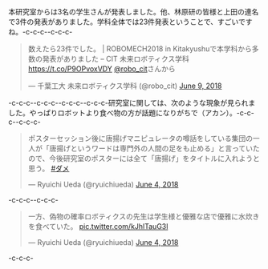 本研究室からは3名の学生さんが発表しました。他、林原研の皆様と上田の連名で3件の発表がありました。学科全体では23件発表ということで、すごいですね。-c-c-c--c-c-c-<blockquote class="twitter-tweet" data-partner="tweetdeck"><p lang="ja" dir="ltr">数えたら23件でした。 | ROBOMECH2018 in Kitakyushuで本学科から多数の発表がありました – CIT 未来ロボティクス学科 <a href="https://t.co/P9OPvoxVDY">https://t.co/P9OPvoxVDY</a> <a href="https://twitter.com/robo_cit?ref_src=twsrc%5Etfw">\@robo_cit</a>さんから</p>&mdash; 千葉工大 未来ロボティクス学科 (\@robo_cit) <a href="https://twitter.com/robo_cit/status/1005289487742595072?ref_src=twsrc%5Etfw">June 9, 2018</a></blockquote>-c-c-c-<script async src="https://platform.twitter.com/widgets.js" charset="utf-8"></script>-c-c-c--c-c-c--c-c-c-研究室に関しては、次のような現象が見られました。やっぱりロボットより食べ物の方が話題になりがちで（アカン）。-c-c-c--c-c-c-<blockquote class="twitter-tweet"><p lang="ja" dir="ltr">ポスターセッション後に唐揚げマニピュレータの噂話をしている集団の一人が「唐揚げというワードは専門外の人間の足をも止める」と言っていたので、今後研究室のポスターには全て「唐揚げ」をタイトルに入れようと思う。 <a href="https://twitter.com/hashtag/%E3%83%80%E3%83%A1?src=hash&amp;ref_src=twsrc%5Etfw">#ダメ</a></p>&mdash; Ryuichi Ueda (\@ryuichiueda) <a href="https://twitter.com/ryuichiueda/status/1003473194009784321?ref_src=twsrc%5Etfw">June 4, 2018</a></blockquote> <script async src="https://platform.twitter.com/widgets.js" charset="utf-8"></script>-c-c-c--c-c-c-<blockquote class="twitter-tweet"><p lang="ja" dir="ltr">一方、偽物の確率ロボティクスの先生は学生様と優雅な店で優雅に水炊きを食べていた。 <a href="https://t.co/kJhlTauG3l">pic.twitter.com/kJhlTauG3l</a></p>&mdash; Ryuichi Ueda (\@ryuichiueda) <a href="https://twitter.com/ryuichiueda/status/1003592921776513024?ref_src=twsrc%5Etfw">June 4, 2018</a></blockquote> <script async src="https://platform.twitter.com/widgets.js" charset="utf-8"></script>-c-c-c-
